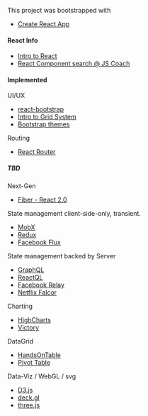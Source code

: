 This project was bootstrapped with
- [Create React App](https://github.com/facebookincubator/create-react-app)

#### React Info
- [Intro to React](https://github.com/ericvicenti/intro-to-react)
- [React Component search @ JS Coach ](https://js.coach/react)

#### Implemented

UI/UX
- [react-bootstrap](https://react-bootstrap.github.io)
- [Intro to Grid System](https://getbootstrap.com/css/#grid-intro)
- [Bootstrap themes](https://bootswatch.com/)

Routing
- [React Router](https://reacttraining.com/react-router/)

##### TBD
Next-Gen
- [Fiber - React 2.0](https://github.com/acdlite/react-fiber-architecture)

State management client-side-only, transient.
- [MobX](https://mobx.js.org/getting-started.html)
- [Redux](http://redux.js.org/)
- [Facebook Flux](https://facebook.github.io/flux/)


State management backed by Server
- [GraphQL](graphql.org)
- [ReactQL](https://reactql.org/)
- [Facebook Relay](https://facebook.github.io/relay/)
- [Netflix Falcor](https://netflix.github.io/falcor/starter/what-is-falcor.html)


Charting
- [HighCharts](www.highcharts.com)
- [Victory](http://formidable.com/open-source/victory/guides/custom-charts/)

DataGrid
- [HandsOnTable](https://handsontable.com/)
- [Pivot Table](http://orbjs.net/)


Data-Viz / WebGL / svg
- [D3.js](https://d3js.org/)
- [deck.gl](https://uber.github.io/deck.gl/#/)
- [three.js](https://threejs.org/)
